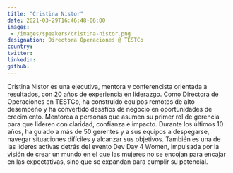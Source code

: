 ```yaml
---
title: "Cristina Nistor"
date: 2021-03-29T16:46:48-06:00
images: 
 - /images/speakers/cristina-nistor.png
designation: Directora Operaciones @ TESTCo
country: 
twitter: 
linkedin: 
github: 
---
```


Cristina Nistor es una ejecutiva, mentora y conferencista orientada a resultados, con 20 años de experiencia en liderazgo. Como Directora de Operaciones en TESTCo, ha construido equipos remotos de alto desempeño y ha convertido desafíos de negocio en oportunidades de crecimiento. Mentorea a personas que asumen su primer rol de gerencia para que lideren con claridad, confianza e impacto.
Durante los últimos 10 años, ha guiado a más de 50 gerentes y a sus equipos a despegarse, navegar situaciones difíciles y alcanzar sus objetivos.
También es una de las líderes activas detrás del evento Dev Day 4 Women, impulsada por la visión de crear un mundo en el que las mujeres no se encojan para encajar en las expectativas, sino que se expandan para cumplir su potencial.